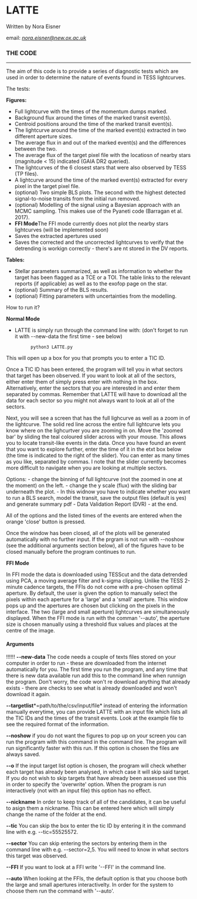 # LATTE

Written by Nora Eisner

email: *nora.eisner@new.ox.ac.uk*

### THE CODE

--------

The aim of this code is to provide a series of diagnostic tests which are used in order to determine the nature of events found in TESS lightcurves. 

The tests:



**Figures:**
- Full lightcurve with the times of the momentum dumps marked. 
- Background flux around the times of the marked transit event(s).
- Centroid positions around the time of the marked transit event(s).
- The lightcurve around the time of the marked event(s) extracted in two different aperture sizes. 
- The average flux in and out of the marked event(s) and the differences between the two.
- The average flux of the target pixel file with the locatiosn of nearby stars (magnitude < 15) indicated (GAIA DR2 queried).
- The lightcurves of the 6 closest stars that were also observed by TESS (TP files).
- A lightcurve around the time of the marked event(s) extracted for every pixel in the target pixel file.
- (optional) Two simple BLS plots. The second with the highest detected signal-to-noise transits from the initial run removed.
- (optional) Modelling of the signal using a Bayesian approach with an MCMC sampling. This makes use of the Pyaneti code (Barragan et al. 2017). 
- **FFI Mode**The FFI mode currently does not plot the nearby stars lightcurves (will be implemented soon)
- Saves the extracted apertures used
- Saves the corrected and the uncorrected lightcurves to verify that the detrending is workign correctly - there's are nt stored in the DV reports. 


**Tables:**
- Stellar parameters summarized, as well as information to whether the target has been flagged as a TCE or a TOI. The table links to the relevant reports (if applicable) as well as to the exofop page on the star.
- (optional) Summary of the BLS results. 
- (optional) Fitting parameters with uncertainties from the modelling. 


How to run it? 


**Normal Mode**
- LATTE is simply run through the command line with: (don't forget to run it with --new-data the first time - see below)

			python3 LATTE.py         

This will open up a box for you that prompts you to enter a TIC ID. 

Once a TIC ID has been entered, the program will tell you in what sectors that target has been observed. If you want to look at all of the sectors, either enter them of simply press enter with nothing in the box. Alternatively, enter the sectors that you are interested in and enter them separated by commas. Remember that LATTE will have to download all the data for each sector so you might not always want to look at all of the sectors. 

Next, you will see a screen that has the full lighcurve as well as a zoom in of the lightcurve. The solid red line across the entire full lightcurve lets you know where on the lighcurtver you are zooming in on. Move the 'zoomed bar' by sliding the teal coloured slider across with your mouse. This allows you to locate transit-like events in the data. Once you have found an event that you want to explore further, enter the time of it in the etxt box below (the time is indicated to the right of the slider). You can enter as many times as you like, separated by commas. I note that the slider currently becomes more difficult to navigate when you are looking at multiple sectors. 

Options:
    - change the binning of full lightcurve (not the zoomed in one at the moment) on the left.
    - change the y scale (flux) with the sliding bar underneath the plot.
    - In this widnow you have to indicate whether you want to run a BLS search, model the transit, save the output files (default is yes) and generate summary pdf - Data Validation Report (DVR) - at the end. 

All of the options and the listed times of the events are entered when the orange 'close' button is pressed.

Once the window has been closed, all of the plots will be generated automatically with no further input. If the prgram is not run with --noshow (see the additional arguments section below), all of the figures have to be closed manually before the program continues to run. 


**FFI Mode**

In FFI mode the data is downloaded using TESScut and the data detrended using PCA, a moving average filter and k-sigma clipping. 
Unlike the TESS 2-minute cadence targets, the FFIs do not come with a pre-chosen optimal aperture. By default, the user is given the option to manually select the pixels within each aperture for a 'large' and a 'small' aperture. This window pops up and the apertures are chosen but clicking on the pixels in the interface. The two (large and small aperture) lightcurves are simultaneously displayed. When the FFI mode is run with the comman '--auto', the aperture size is chosen manually using a threshold flux values and places at the centre of the image. 


#### Arguments

!!!!!!  **--new-data**     The code needs a couple of texts files stored on your computer in order to run - these are downloaded from the internet automatically for you. The first time you run the program, and any time that there is new data available run add this to the command line when runnign the program. Don't worry, the code won't re download anything that already exists - there are checks to see what is already downloaded and won't download it again.

**--targetlist***=path/to/the/csv/input/file* instead of entering the information manually everytime, you can provide LATTE with an input file which lists all the TIC IDs and the times of the transit events. Look at the example file to see the required format of the information.

**--noshow** if you do not want the figures to pop up on your screen you can run the program with this command in the command line. The program will run significantly faster with this run. If this option is chosen the files are always saved. 

**--o** If the input target list option is chosen, the program will check whether each target has already been analysed, in which case it will skip said target. If you do not wish to skip targets that have already been assessed use this in order to specify the 'overwrite' option. When the program is run interactively (not with an input file) this option has no effect.

**--nickname** In order to keep track of all of the candidates, it can be useful to asign them a nickname. This can be entered here which will simply change the name of the folder at the end. 


**--tic** You can skip the box to enter the tic ID by entering it in the command line with e.g. --tic=55525572. 

**--sector** You can skip entering the sectors by entering them in the command line with e.g. --sector=2,5. You will need to know in what sectors this target was observed.

**--FFI** If you want to look at a FFI write '--FFI' in the command line. 

**--auto** When looking at the FFIs, the default option is that you choose both the large and small apertures interactivelty. In order for the system to choose them run the command with '--auto'. 


